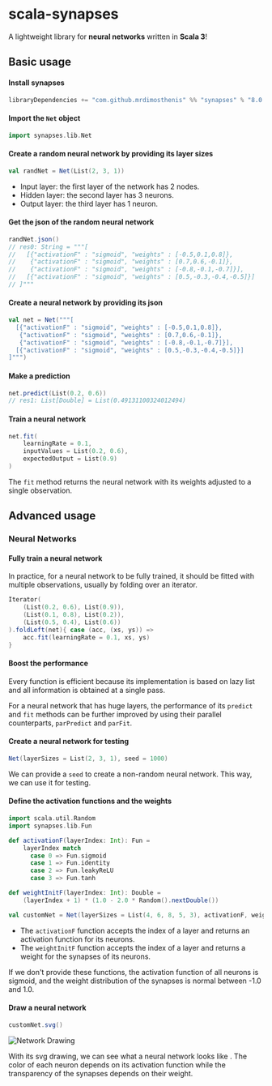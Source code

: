 # scala-synapses

A lightweight library for **neural networks** written in **Scala 3**!

## Basic usage

#### Install synapses

```scala
libraryDependencies += "com.github.mrdimosthenis" %% "synapses" % "8.0.0-RC3"
```

#### Import the `Net` object

```scala
import synapses.lib.Net
```

#### Create a random neural network by providing its layer sizes

```scala
val randNet = Net(List(2, 3, 1))
```

* Input layer: the first layer of the network has 2 nodes.
* Hidden layer: the second layer has 3 neurons.
* Output layer: the third layer has 1 neuron.

#### Get the json of the random neural network

```scala
randNet.json()
// res0: String = """[
//   [{"activationF" : "sigmoid", "weights" : [-0.5,0.1,0.8]},
//    {"activationF" : "sigmoid", "weights" : [0.7,0.6,-0.1]},
//    {"activationF" : "sigmoid", "weights" : [-0.8,-0.1,-0.7]}],
//   [{"activationF" : "sigmoid", "weights" : [0.5,-0.3,-0.4,-0.5]}]
// ]"""
```

#### Create a neural network by providing its json

```scala
val net = Net("""[
  [{"activationF" : "sigmoid", "weights" : [-0.5,0.1,0.8]},
   {"activationF" : "sigmoid", "weights" : [0.7,0.6,-0.1]},
   {"activationF" : "sigmoid", "weights" : [-0.8,-0.1,-0.7]}],
  [{"activationF" : "sigmoid", "weights" : [0.5,-0.3,-0.4,-0.5]}]
]""")
```

#### Make a prediction

```scala
net.predict(List(0.2, 0.6))
// res1: List[Double] = List(0.49131100324012494)
```

#### Train a neural network

```scala
net.fit(
    learningRate = 0.1,
    inputValues = List(0.2, 0.6),
    expectedOutput = List(0.9)
)
```

The `fit` method returns the neural network with its weights adjusted to a single observation.

## Advanced usage

### Neural Networks

#### Fully train a neural network

In practice, for a neural network to be fully trained, it should be fitted with multiple observations,
usually by folding over an iterator.

```scala
Iterator(
    (List(0.2, 0.6), List(0.9)),
    (List(0.1, 0.8), List(0.2)),
    (List(0.5, 0.4), List(0.6))
).foldLeft(net){ case (acc, (xs, ys)) =>
    acc.fit(learningRate = 0.1, xs, ys)
}
```

#### Boost the performance

Every function is efficient because its implementation is based on lazy list
and all information is obtained at a single pass.

For a neural network that has huge layers,
the performance of its `predict` and `fit` methods can be further improved
by using their parallel counterparts, `parPredict` and `parFit`.

#### Create a neural network for testing

```scala
Net(layerSizes = List(2, 3, 1), seed = 1000)
```

We can provide a `seed` to create a non-random neural network.
This way, we can use it for testing.

#### Define the activation functions and the weights

```scala
import scala.util.Random
import synapses.lib.Fun

def activationF(layerIndex: Int): Fun =
    layerIndex match
      case 0 => Fun.sigmoid
      case 1 => Fun.identity
      case 2 => Fun.leakyReLU
      case 3 => Fun.tanh

def weightInitF(layerIndex: Int): Double =
    (layerIndex + 1) * (1.0 - 2.0 * Random().nextDouble())

val customNet = Net(layerSizes = List(4, 6, 8, 5, 3), activationF, weightInitF)
```

* The `activationF` function accepts the index of a layer and returns an activation function for its neurons.
* The `weightInitF` function accepts the index of a layer and returns a weight for the synapses of its neurons.

If we don't provide these functions, the activation function of all neurons is sigmoid,
and the weight distribution of the synapses is normal between -1.0 and 1.0.

#### Draw a neural network

```scala
customNet.svg()
```

![Network Drawing](https://github.com/mrdimosthenis/scala-synapses/blob/master/neural_network.png?raw=true)

With its svg drawing, we can see what a neural network looks like .
The color of each neuron depends on its activation function
while the transparency of the synapses depends on their weight.
